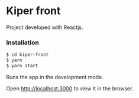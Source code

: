 
# Kiper front

Project developed with Reactjs.

### Installation

```sh
$ cd kiper-front
$ yarn
$ yarn start
```

Runs the app in the development mode.<br />

Open [http://localhost:3000](http://localhost:3000) to view it in the browser.
